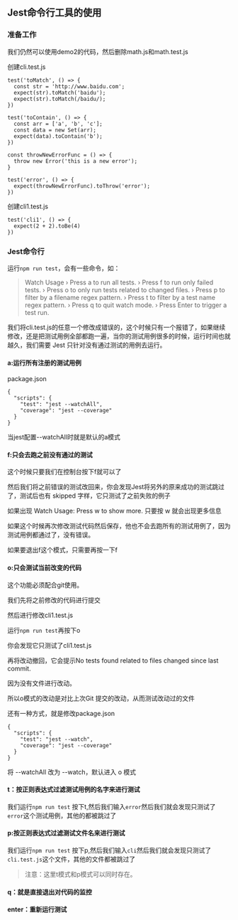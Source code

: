 ## Jest命令行工具的使用
### 准备工作
我们仍然可以使用demo2的代码，然后删除math.js和math.test.js

创建cli.test.js
```
test('toMatch', () => {
  const str = 'http://www.baidu.com';
  expect(str).toMatch('baidu');
  expect(str).toMatch(/baidu/);
})

test('toContain', () => {
  const arr = ['a', 'b', 'c'];
  const data = new Set(arr);
  expect(data).toContain('b');
})

const throwNewErrorFunc = () => {
  throw new Error('this is a new error');
}

test('error', () => {
  expect(throwNewErrorFunc).toThrow('error');
})
```
创建cli1.test.js
```
test('cli1', () => {
  expect(2 + 2).toBe(4)
})
```
### Jest命令行
运行`npm run test`，会有一些命令，如：
> Watch Usage
 › Press a to run all tests.
 › Press f to run only failed tests.
 › Press o to only run tests related to changed files.
 › Press p to filter by a filename regex pattern.
 › Press t to filter by a test name regex pattern.
 › Press q to quit watch mode.
 › Press Enter to trigger a test run.

我们将cli.test.js的任意一个修改成错误的，这个时候只有一个报错了，如果继续修改，还是把测试用例全部都跑一遍，当你的测试用例很多的时候，运行时间也就越久，我们需要 Jest 只针对没有通过测试的用例去运行。

#### a:运行所有注册的测试用例
package.json
```
{
  "scripts": {
    "test": "jest --watchAll",
    "coverage": "jest --coverage"
  }
}
```
当jest配置--watchAll时就是默认的a模式
#### f:只会去跑之前没有通过的测试

这个时候只要我们在控制台按下f就可以了

然后我们将之前错误的测试改回来，你会发现Jest将另外的原来成功的测试跳过了，测试后也有 skipped 字样，它只测试了之前失败的例子

如果出现 Watch Usage: Press w to show more. 只要按 w 就会出现更多信息

如果这个时候再次修改测试代码然后保存，他也不会去跑所有的测试用例了，因为测试用例都通过了，没有错误。

如果要退出f这个模式，只需要再按一下f

#### o:只会测试当前改变的代码
这个功能必须配合git使用。

我们先将之前修改的代码进行提交

然后进行修改cli1.test.js

运行`npm run test`再按下o

你会发现它只测试了cli1.test.js

再将改动撤回，它会提示No tests found related to files changed since last commit.

因为没有文件进行改动。

所以o模式的改动是对比上次Git 提交的改动，从而测试改动过的文件

还有一种方式，就是修改package.json
```
{
  "scripts": {
    "test": "jest --watch",
    "coverage": "jest --coverage"
  }
}
```
将 --watchAll 改为 --watch，默认进入 o 模式
#### t：按正则表达式过滤测试用例的名字来进行测试
我们运行`npm run test` 按下t,然后我们输入`error`然后我们就会发现只测试了`error`这个测试用例，其他的都被跳过了
#### p:按正则表达式过滤测试文件名来进行测试
我们运行`npm run test` 按下p,然后我们输入`cli`然后我们就会发现只测试了`cli.test.js`这个文件，其他的文件都被跳过了
> 注意：这里t模式和p模式可以同时存在。
#### q：就是直接退出对代码的监控
#### enter：重新运行测试
